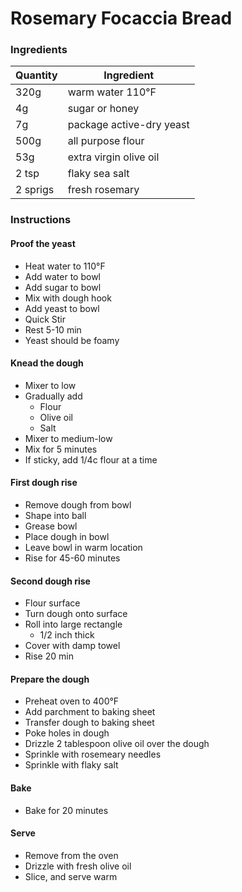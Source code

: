 # Rosemary Focaccia Bread

### Ingredients

| Quantity | Ingredient |
| -------- | ---------- |
| 320g     | warm water 110°F |
| 4g       | sugar or honey |
| 7g       | package active-dry yeast |
| 500g     | all purpose flour |
| 53g      | extra virgin olive oil |
| 2 tsp    | flaky sea salt |
| 2 sprigs | fresh rosemary |

### Instructions

#### Proof the yeast
* Heat water to 110°F
* Add water to bowl
* Add sugar to bowl
* Mix with dough hook
* Add yeast to bowl
* Quick Stir
* Rest 5-10 min
* Yeast should be foamy

#### Knead the dough
* Mixer to low
* Gradually add
  * Flour
  * Olive oil
  * Salt
* Mixer to medium-low
* Mix for 5 minutes
* If sticky, add 1/4c flour at a time

#### First dough rise
* Remove dough from bowl
* Shape into ball
* Grease bowl
* Place dough in bowl
* Leave bowl in warm location
* Rise for 45-60 minutes

#### Second dough rise
* Flour surface
* Turn dough onto surface
* Roll into large rectangle
  * 1/2 inch thick
* Cover with damp towel
* Rise 20 min

#### Prepare the dough
* Preheat oven to 400°F
* Add parchment to baking sheet
* Transfer dough to baking sheet
* Poke holes in dough
* Drizzle 2 tablespoon olive oil over the dough
* Sprinkle with rosemeary needles
* Sprinkle with flaky salt

#### Bake
* Bake for 20 minutes

#### Serve
* Remove from the oven
* Drizzle with fresh olive oil
* Slice, and serve warm
